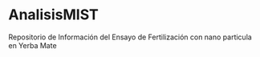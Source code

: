 # AnalisisMIST
Repositorio de Información del Ensayo de Fertilización con nano particula en Yerba Mate
